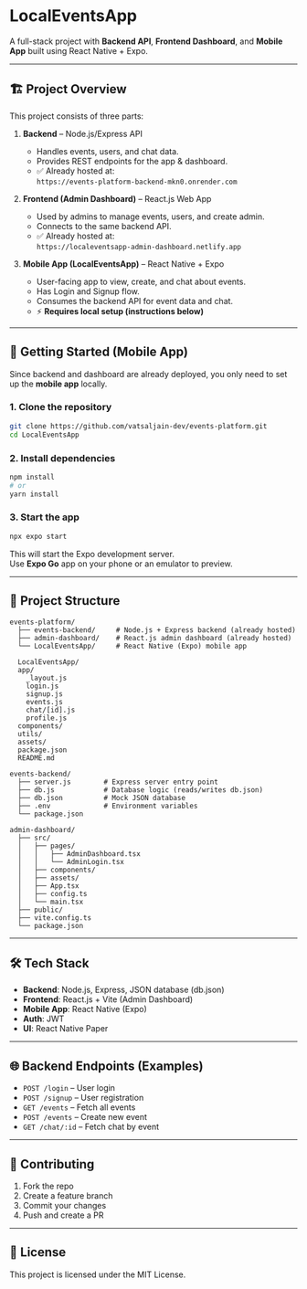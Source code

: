 # LocalEventsApp

A full-stack project with **Backend API**, **Frontend Dashboard**, and **Mobile App** built using React Native + Expo.

---

## 🏗️ Project Overview

This project consists of three parts:

1. **Backend** – Node.js/Express API

   - Handles events, users, and chat data.
   - Provides REST endpoints for the app & dashboard.
   - ✅ Already hosted at:  
     `https://events-platform-backend-mkn0.onrender.com`

2. **Frontend (Admin Dashboard)** – React.js Web App

   - Used by admins to manage events, users, and create admin.
   - Connects to the same backend API.
   - ✅ Already hosted at:  
     `https://localeventsapp-admin-dashboard.netlify.app`

3. **Mobile App (LocalEventsApp)** – React Native + Expo
   - User-facing app to view, create, and chat about events.
   - Has Login and Signup flow.
   - Consumes the backend API for event data and chat.
   - ⚡ **Requires local setup (instructions below)**

---

## 🚀 Getting Started (Mobile App)

Since backend and dashboard are already deployed, you only need to set up the **mobile app** locally.

### 1. Clone the repository

```bash
git clone https://github.com/vatsaljain-dev/events-platform.git
cd LocalEventsApp
```

### 2. Install dependencies

```bash
npm install
# or
yarn install
```

### 3. Start the app

```bash
npx expo start
```

This will start the Expo development server.  
Use **Expo Go** app on your phone or an emulator to preview.

---

## 📂 Project Structure

```
events-platform/
  ├── events-backend/     # Node.js + Express backend (already hosted)
  ├── admin-dashboard/    # React.js admin dashboard (already hosted)
  └── LocalEventsApp/     # React Native (Expo) mobile app

  LocalEventsApp/
  app/
    _layout.js
    login.js
    signup.js
    events.js
    chat/[id].js
    profile.js
  components/
  utils/
  assets/
  package.json
  README.md

events-backend/
  ├── server.js        # Express server entry point
  ├── db.js            # Database logic (reads/writes db.json)
  ├── db.json          # Mock JSON database
  ├── .env             # Environment variables
  └── package.json

admin-dashboard/
  ├── src/
  │   ├── pages/
  │   │   ├── AdminDashboard.tsx
  │   │   └── AdminLogin.tsx
  │   ├── components/
  │   ├── assets/
  │   ├── App.tsx
  │   ├── config.ts
  │   └── main.tsx
  ├── public/
  ├── vite.config.ts
  └── package.json

```

---

## 🛠️ Tech Stack

- **Backend**: Node.js, Express, JSON database (db.json)
- **Frontend**: React.js + Vite (Admin Dashboard)
- **Mobile App**: React Native (Expo)
- **Auth**: JWT
- **UI**: React Native Paper

---

## 🌐 Backend Endpoints (Examples)

- `POST /login` – User login
- `POST /signup` – User registration
- `GET /events` – Fetch all events
- `POST /events` – Create new event
- `GET /chat/:id` – Fetch chat by event

---

## 🤝 Contributing

1. Fork the repo
2. Create a feature branch
3. Commit your changes
4. Push and create a PR

---

## 📜 License

This project is licensed under the MIT License.
